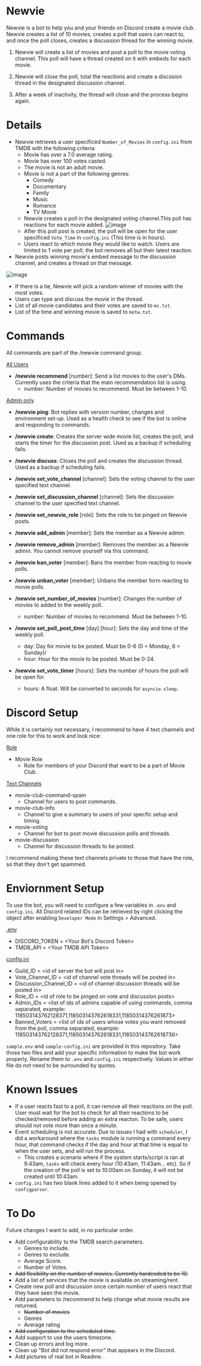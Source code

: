 # Newvie

Newvie is a bot to help you and your friends on Discord create a movie club. Newvie creates a list of 10 movies, creates a poll that users can react to, and once the poll closes, creates a discussion thread for the winning movie.

1. Newvie will create a list of movies and post a poll to the movie voting channel. This poll will have a thread created on it with embeds for each movie.

2. Newvie will close the poll, total the reactions and create a discssion thread in the designated discussion channel. 

3. After a week of inactivity, the thread will close and the process begins again.

# Details 
* Newvie retrieves a user specificed `Number_of_Movies` in `config.ini` from TMDB with the following criteria:
  * Movie has over a 7.0 average rating.  
  * Movie has over 100 votes casted.
  * The movie is not an adult movie.
  * Movie is not a part of the following genres:
    * Comedy
    * Documentary
    * Family
    * Music
    * Romance
    * TV Movie
  * Newvie creates a poll in the designated voting channel.This poll has reactions for each movie added.
![image](https://user-images.githubusercontent.com/65965601/208975830-5fdcf637-5be7-44b6-a5a8-8c294e57aaf5.png)
  * After this poll post is created, the poll will be open for the user specificed `Vote_Time` in `config.ini` (This time is in hours).
  * Users react to which movie they would like to watch. Users are limited to 1 vote per poll, the bot removes all but their latest reaction.
* Newvie posts winning movie's embed message to the discussion channel, and creates a thread on that message.

![image](https://user-images.githubusercontent.com/65965601/208976145-76164712-e368-4b4f-af91-b385931e0742.png)
  * If there is a tie, Newvie will pick a random winner of movies with the most votes.
  * Users can type and discuss the movie in the thread.
  * List of all movie candidates and their votes are saved to `mc.txt`.
  * List of the time and winning movie is saved to `motw.txt`.


# Commands
All commands are part of the /newvie command group.

<ins>All Users</ins>

* **/newvie recommend** [number]: Send a list movies to the user's DMs. Currently uses the criteria that the main recommendation list is using.
  * number: Number of movies to recommend. Must be between 1-10.
 

<ins>Admin only</ins>
* **/newvie ping**: Bot replies with version number, changes and environment set-up.  Used as a health check to see if the bot is online and responding to commands.

* **/newvie create**: Creates the server wide movie list, creates the poll, and starts the timer for the discussion post.  Used as a backup if scheduling fails.

* **/newvie discuss**: Closes the poll and creates the discussion thread.  Used as a backup if scheduling fails.

* **/newvie set_vote_channel** [channel]: Sets the voting channel to the user specified text channel.

* **/newvie set_discussion_channel** [channel]: Sets the discussion channel to the user specified text channel.

* **/newvie set_newvie_role** [role]: Sets the role to be pinged on Newvie posts.

* **/newvie add_admin** [member]: Sets the member as a Newvie admin.

* **/newvie remove_admin** [member]: Removes the member as a Newvie admin. You cannot remove yourself via this command.

* **/newvie ban_voter** [member]: Bans the member from reacting to movie polls.

* **/newvie unban_voter** [member]: Unbans the member form reacting to movie polls.

* **/newvie set_number_of_movies** [number]: Changes the number of movies to added to the weekly poll.
  * number: Number of movies to recommend. Must be between 1-10.

* **/newvie set_poll_post_time** [day] [hour]: Sets the day and time of the weekly poll.
  * day: Day for movie to be posted. Must be 0-6 (0 = Monday, 6 = Sunday)/
  * hour: Hour for the movie to be posted. Must be 0-24.
 
 * **/newvie set_vote_timer** [hours]: Sets the number of hours the poll will be open for.
   * hours: A float. Will be converted to seconds for `asyncio.sleep`.

# Discord Setup
While it is certainly not necessary, I recommend to have 4 text channels and one role for this to work and look nice:

<ins>Role</ins>
* Movie Role
  * Role for members of your Discord that want to be a part of Movie Club.

<ins>Text Channels</ins>
* movie-club-command-spam
  * Channel for users to post commands.
* movie-club-info
  * Channel to give a summary to users of your specfic setup and timing.
* movie-voting
  * Channel for bot to post movie discussion polls and threads.
* movie-discussion
  * Channel for discussion threads to be posted.
  
  
 I recommend making these text channels private to those that have the role, so that they don't get spammed.

# Enviornment Setup
To use the bot, you will need to configure a few variables in `.env` and `config.ini`. All Discord related IDs can be retrieved by right clicking the object after enabling `Developer Mode` in Settings > Advanced.

<ins>.env</ins>
* DISCORD_TOKEN = <Your Bot's Discord Token\>
* TMDB_API = <Your TMDB API Token\>

<ins>config.ini</ins>
* Guild_ID = <id of server the bot will post in\>
* Vote_Channel_ID = <id of channel vote threads will be posted in\>
* Discussion_Channel_ID = <id of channel discussion threads will be posted in\>
* Role_ID = <id of role to be pinged on vote and discussion posts\>
* Admin_IDs = <list of ids of admins capable of using commands, comma separated, example: 118503143762128371,118503143762618331,11850314376261873\>
* Banned_Voters = <list of ids of users whose votes you want removed from the poll, comma separated, example: 118503143762128371,118503143762618331,118503143762618736\>

`sample.env` and `sample-config.ini` are provided in this repository. Take those two files and add your specific information to make the bot work properly. Rename them to `.env` and `config.ini` respectively. Values in either file do not need to be surrounded by quotes.

# Known Issues
* If a user reacts fast to a poll, it can remove all their reactions on the poll. User must wait for the bot to check for all their reactions to be checked/removed before adding an extra reacton. To be safe, users should not vote more than once a minute.
* Event scheduling is not accurate. Due to issues I had with `scheduler`, I did a workaround where the `tasks` module is running a command every hour, that command checks if the day and hour at that time is equal to when the user sets, and will run the process.
  * This creates a scenario where if the system starts/script is ran at 9:43am, `tasks` will check every hour (10:43am, 11:43am... etc). So if the creation of the poll is set to 10:00am on Sunday, it will not be created until 10:43am.
* `config.ini` has two blank lines added to it when being opened by `configparser`.


# To Do
Future changes I want to add, in no particular order.
* Add configurability to the TMDB search parameters.
  * Genres to include.
  * Genres to exclude.
  * Average Score.
  * Number of Votes.
* ~~Add flexibility on the number of movies. Currently hardcoded to be 10.~~
* Add a list of services that the movie is available on streaming/rent.
* Create new poll and discussion once certain number of users react that they have seen the movie.
* Add parameters to /recommend to help change what movie results are returned.
  * ~~Number of movies~~
  * Genres
  * Average rating
* ~~Add configuration to the scheduled time.~~
* Add support to use the users timezone.
* Clean up errors and log more.
* Clean up "Bot did not respond error" that appears in the Discord.
* Add pictures of real bot in Readme.
